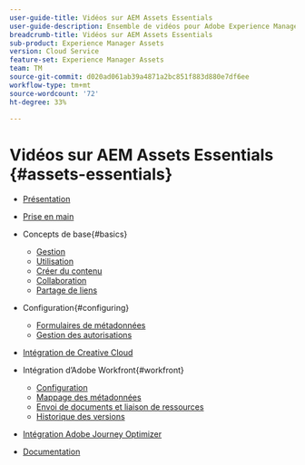 ```yaml
---
user-guide-title: Vidéos sur AEM Assets Essentials
user-guide-description: Ensemble de vidéos pour Adobe Experience Manager Assets Essentials.
breadcrumb-title: Vidéos sur AEM Assets Essentials
sub-product: Experience Manager Assets
version: Cloud Service
feature-set: Experience Manager Assets
team: TM
source-git-commit: d020ad061ab39a4871a2bc851f883d880e7df6ee
workflow-type: tm+mt
source-wordcount: '72'
ht-degree: 33%

---
```



# Vidéos sur AEM Assets Essentials {#assets-essentials}

+ [Présentation](overview.md)

+ [Prise en main](./getting-started.md)

+ Concepts de base{#basics}
   + [Gestion](basics/managing.md)
   + [Utilisation](basics/using.md)
   + [Créer du contenu](basics/creating.md)
   + [Collaboration](basics/collaborating.md)
   + [Partage de liens](basics/link-sharing.md)

+ Configuration{#configuring}
   + [Formulaires de métadonnées](configuring/metadata-forms.md)
   + [Gestion des autorisations](configuring/permissions-management.md)

+ [Intégration de Creative Cloud](integrations/creative-cloud.md)

+ Intégration d’Adobe Workfront{#workfront}
   + [Configuration](./integrations/workfront/configure.md)
   + [Mappage des métadonnées](./integrations/workfront/map-metadata.md)
   + [Envoi de documents et liaison de ressources](./integrations/workfront/link-send.md)
   + [Historique des versions](./integrations/workfront/versions.md)

+ [Intégration Adobe Journey Optimizer](https://experienceleague.adobe.com/docs/journey-optimizer-learn/tutorials/create-messages/create-email-content-with-the-message-editor.html?lang=fr)

+ [Documentation](https://experienceleague.adobe.com/docs/experience-manager-assets-essentials/help/introduction.html)
